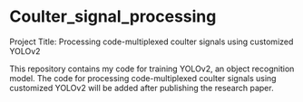 # Coulter_signal_processing

Project Title: Processing code-multiplexed coulter signals using customized YOLOv2

This repository contains my code for training YOLOv2, an object recognition model. The code for processing code-multiplexed coulter signals using customized YOLOv2 will be added after publishing the research paper.
